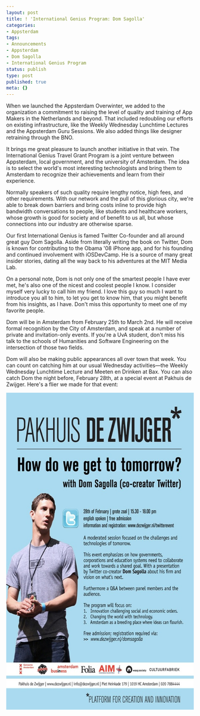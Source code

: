 ```yaml
---
layout: post
title: ! 'International Genius Program: Dom Sagolla'
categories:
- Appsterdam
tags:
- Announcements
- Appsterdam
- Dom Sagolla
- International Genius Program
status: publish
type: post
published: true
meta: {}
---
```

When we launched the Appsterdam Overwinter, we added to the organization a commitment to raising the level of quality and training of App Makers in the Netherlands and beyond. That included redoubling our efforts on existing infrastructure, like the Weekly Wednesday Lunchtime Lectures and the Appsterdam Guru Sessions. We also added things like designer retraining through the BNO.

It brings me great pleasure to launch another initiative in that vein. The International Genius Travel Grant Program is a joint venture between Appsterdam, local government, and the university of Amsterdam. The idea is to select the world's most interesting technologists and bring them to Amsterdam to recognize their achievements and learn from their experience. 

Normally speakers of such quality require lengthy notice, high fees, and other requirements. With our network and the pull of this glorious city, we're able to break down barriers and bring costs inline to provide high bandwidth conversations to people, like students and healthcare workers, whose growth is good for society and of benefit to us all, but whose connections into our industry are otherwise sparse.

Our first International Genius is famed Twitter Co-founder and all around great guy Dom Sagolla. Aside from literally writing the book on Twitter, Dom is known for contributing to the Obama '08 iPhone app, and for his founding and continued involvement with iOSDevCamp. He is a source of many great insider stories, dating all the way back to his adventures at the MIT Media Lab.

On a personal note, Dom is not only one of the smartest people I have ever met, he's also one of the nicest and coolest people I know. I consider myself very lucky to call him my friend. I love this guy so much I want to introduce you all to him, to let you get to know him, that you might benefit from his insights, as I have. Don't miss this opportunity to meet one of my favorite people.

Dom will be in Amsterdam from February 25th to March 2nd. He will receive formal recognition by the City of Amsterdam, and speak at a number of private and invitation-only events. If you're a UvA student, don't miss his talk to the  schools of Humanities and Software Engineering on the intersection of those two fields.

Dom will also be making public appearances all over town that week. You can count on catching him at our usual Wednesday activities—the Weekly Wednesday Lunchtime Lecture and Meeten en Drinken at Bax. You can also catch Dom the night before, February 28th, at a special event at Pakhuis de Zwijger. Here's a flier we made for that event:

<img style="display:block; margin-left:auto; margin-right:auto;" src="/images/assets/DomSagollaPDZ.jpeg" alt="This is a flier for Dom Sagolla's appearance at Pakhuis de Zwijger on February 28." title="DomSagollaPDZ.jpeg" border="0" width="600" height="850" />
